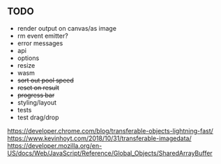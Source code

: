## TODO

- render output on canvas/as image
- rm event emitter?
- error messages
- api
- options
- resize
- wasm
- ~~sort out pool speed~~
- ~~reset on result~~
- ~~progress bar~~
- styling/layout
- tests
- test drag/drop

https://developer.chrome.com/blog/transferable-objects-lightning-fast/
https://www.kevinhoyt.com/2018/10/31/transferable-imagedata/
https://developer.mozilla.org/en-US/docs/Web/JavaScript/Reference/Global_Objects/SharedArrayBuffer
